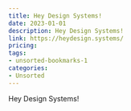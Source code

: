```yaml
---
title: Hey Design Systems!
date: 2023-01-01
description: Hey Design Systems!
link: https://heydesign.systems/
pricing: 
tags: 
- unsorted-bookmarks-1 
categories: 
- Unsorted 
---
```


Hey Design Systems!